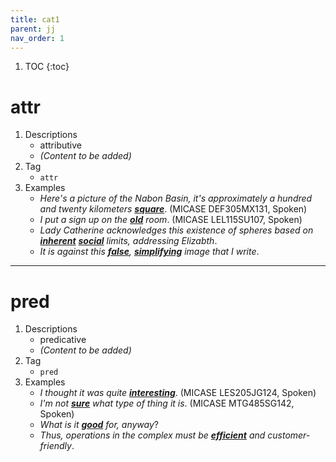 ```yaml
---
title: cat1
parent: jj
nav_order: 1
---
```

1. TOC
{:toc}

# attr

1. Descriptions
    - attributive
    - *(Content to be added)*
2. Tag
    - `attr`
3. Examples
    - *Here's a picture of the Nabon Basin, it's approximately a hundred and twenty kilometers <ins>**square**</ins>*. (MICASE DEF305MX131, Spoken)
    - *I put a sign up on the <ins>**old**</ins> room*. (MICASE LEL115SU107, Spoken)
    - *Lady Catherine acknowledges this existence of spheres based on <ins>**inherent**</ins> <ins>**social**</ins> limits, addressing Elizabth*.
    - *It is against this <ins>**false**</ins>, <ins>**simplifying**</ins> image that I write*.

---

# pred

1. Descriptions
    - predicative
    - *(Content to be added)*
2. Tag
    - `pred`
3. Examples
    - *I thought it was quite <ins>**interesting**</ins>*. (MICASE LES205JG124, Spoken)
    - *I'm not <ins>**sure**</ins> what type of thing it is*. (MICASE MTG485SG142, Spoken)
    - *What is it <ins>**good**</ins> for, anyway*?
    - *Thus, operations in the complex must be <ins>**efficient**</ins> and customer-friendly*.
